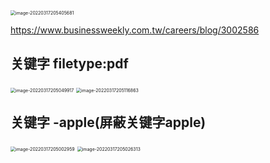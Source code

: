 <img src="/Users/changzw/Pictures/TyporaPic/image-20220317205405681.png" alt="image-20220317205405681" style="zoom:50%;" />

https://www.businessweekly.com.tw/careers/blog/3002586

## 关键字 filetype:pdf

<img src="/Users/changzw/Pictures/TyporaPic/image-20220317205049917.png" alt="image-20220317205049917" style="zoom:50%;" />

<img src="/Users/changzw/Pictures/TyporaPic/image-20220317205116863.png" alt="image-20220317205116863" style="zoom:50%;" />

## 关键字 -apple(屏蔽关键字apple)

<img src="/Users/changzw/Pictures/TyporaPic/image-20220317205002959.png" alt="image-20220317205002959" style="zoom:50%;" />

<img src="/Users/changzw/Pictures/TyporaPic/image-20220317205026313.png" alt="image-20220317205026313" style="zoom:50%;" />